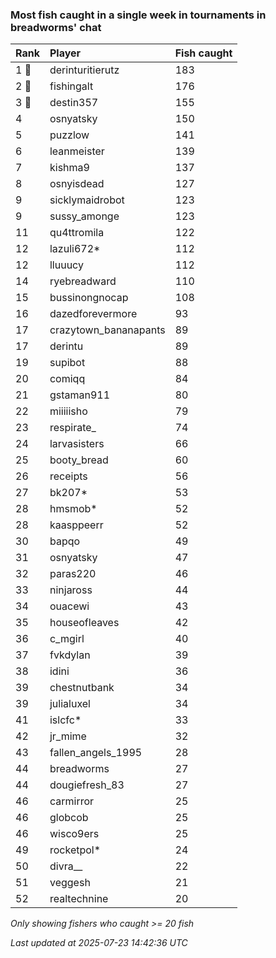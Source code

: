 ### Most fish caught in a single week in tournaments in breadworms' chat

| Rank  | Player                | Fish caught |
|:------|:----------------------|:------------|
| 1 🥇  | derinturitierutz      | 183         |
| 2 🥈  | fishingalt            | 176         |
| 3 🥉  | destin357             | 155         |
| 4     | osnyatsky             | 150         |
| 5     | puzzlow               | 141         |
| 6     | leanmeister           | 139         |
| 7     | kishma9               | 137         |
| 8     | osnyisdead            | 127         |
| 9     | sicklymaidrobot       | 123         |
| 9     | sussy_amonge          | 123         |
| 11    | qu4ttromila           | 122         |
| 12    | lazuli672*            | 112         |
| 12    | lluuucy               | 112         |
| 14    | ryebreadward          | 110         |
| 15    | bussinongnocap        | 108         |
| 16    | dazedforevermore      | 93          |
| 17    | crazytown_bananapants | 89          |
| 17    | derintu               | 89          |
| 19    | supibot               | 88          |
| 20    | comiqq                | 84          |
| 21    | gstaman911            | 80          |
| 22    | miiiiisho             | 79          |
| 23    | respirate_            | 74          |
| 24    | larvasisters          | 66          |
| 25    | booty_bread           | 60          |
| 26    | receipts              | 56          |
| 27    | bk207*                | 53          |
| 28    | hmsmob*               | 52          |
| 28    | kaasppeerr            | 52          |
| 30    | bapqo                 | 49          |
| 31    | osnyatsky             | 47          |
| 32    | paras220              | 46          |
| 33    | ninjaross             | 44          |
| 34    | ouacewi               | 43          |
| 35    | houseofleaves         | 42          |
| 36    | c_mgirl               | 40          |
| 37    | fvkdylan              | 39          |
| 38    | idini                 | 36          |
| 39    | chestnutbank          | 34          |
| 39    | julialuxel            | 34          |
| 41    | islcfc*               | 33          |
| 42    | jr_mime               | 32          |
| 43    | fallen_angels_1995    | 28          |
| 44    | breadworms            | 27          |
| 44    | dougiefresh_83        | 27          |
| 46    | carmirror             | 25          |
| 46    | globcob               | 25          |
| 46    | wisco9ers             | 25          |
| 49    | rocketpol*            | 24          |
| 50    | divra__               | 22          |
| 51    | veggesh               | 21          |
| 52    | realtechnine          | 20          |

_Only showing fishers who caught >= 20 fish_

_Last updated at 2025-07-23 14:42:36 UTC_